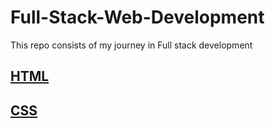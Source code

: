 # Full-Stack-Web-Development
This repo consists of my journey in Full stack development
## [HTML](https://github.com/vaishnav2947/Full-Stack-Web-Development/tree/main/HTML)
## [CSS](https://github.com/vaishnav2947/Full-Stack-Web-Development/tree/main/CSS)
